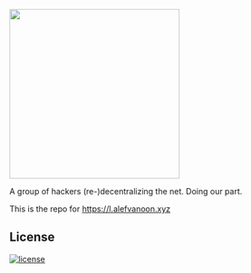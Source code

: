 <a href="https://libreops.cc"><img src="http://l.alefvanoon.xyz/static/img/tische.svg" width="300"></a>

A group of hackers (re-)decentralizing the net. Doing our part.

This is the repo for https://l.alefvanoon.xyz

## License

[![license](https://img.shields.io/badge/license-AGPL%203.0-6672D8.svg)](LICENSE)
